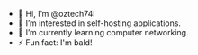 - 👋 Hi, I’m @oztech74l
- 👀 I’m interested in self-hosting applications.
- 🌱 I’m currently learning computer networking.
- ⚡ Fun fact: I'm bald!

<!---
oztech74l/oztech74l is a ✨ special ✨ repository because its `README.md` (this file) appears on your GitHub profile.
You can click the Preview link to take a look at your changes.
--->

